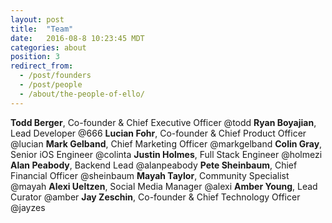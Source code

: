 ```yaml
---
layout: post
title:  "Team"
date:   2016-08-8 10:23:45 MDT
categories: about
position: 3
redirect_from:
  - /post/founders
  - /post/people
  - /about/the-people-of-ello/
---
```


**Todd Berger**, Co-founder & Chief Executive Officer @todd
**Ryan Boyajian**, Lead Developer @666
**Lucian Fohr**, Co-founder & Chief Product Officer @lucian
**Mark Gelband**, Chief Marketing Officer @markgelband
**Colin Gray**, Senior iOS Engineer @colinta
**Justin Holmes**, Full Stack Engineer @holmezi
**Alan Peabody**, Backend Lead @alanpeabody
**Pete Sheinbaum**, Chief Financial Officer @sheinbaum
**Mayah Taylor**, Community Specialist @mayah
**Alexi Ueltzen**, Social Media Manager @alexi
**Amber Young**, Lead Curator @amber
**Jay Zeschin**, Co-founder & Chief Technology Officer @jayzes
